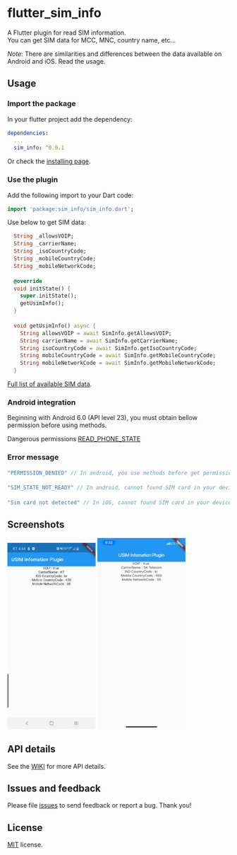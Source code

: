 
# flutter_sim_info


A Flutter plugin for read SIM information.  
You can get SIM data for MCC, MNC, country name, etc...

*Note*: There are similarities and differences between the data available on Android and iOS. Read the usage.

## Usage

### Import the package
In your flutter project add the dependency:
```yml
dependencies:
  ...
  sim_info: ^0.0.1
```
Or check the [installing page](https://pub.dev/packages/sim_info#-installing-tab-).

### Use the plugin
Add the following import to your Dart code:

```dart
import 'package:sim_info/sim_info.dart';
```

Use below to get SIM data:

```dart
  String _allowsVOIP;
  String _carrierName;
  String _isoCountryCode;
  String _mobileCountryCode;
  String _mobileNetworkCode;

  @override
  void initState() {
    super.initState();
    getUsimInfo();
  }

  void getUsimInfo() async {
    String allowsVOIP = await SimInfo.getAllowsVOIP;
    String carrierName = await SimInfo.getCarrierName;
    String isoCountryCode = await SimInfo.getIsoCountryCode;
    String mobileCountryCode = await SimInfo.getMobileCountryCode;
    String mobileNetworkCode = await SimInfo.getMobileNetworkCode;
  }
```
[Full list of available SIM data](https://github.com/flutter-moum/flutter_sim_info/wiki).

### Android integration

Beginning with Android 6.0 (API level 23), you must obtain bellow permission before using methods.

Dangerous permissions [READ_PHONE_STATE](https://developer.android.com/reference/android/Manifest.permission.html#READ_PHONE_STATE)

### Error message

```dart
"PERMISSION_DENIED" // In android, you use methods before get permission.

"SIM_STATE_NOT_READY" // In android, cannot found SIM card in your device.

"Sim card not detected" // In iOS, cannot found SIM card in your device.
```

## Screenshots
<div>
  <img width="200" src="/README/android_screenshot.jpg">
  <img width="200" src="/README/ios_screenshot.jpg">
</div>

## API details

See the [WIKI](https://github.com/flutter-moum/flutter_sim_info/wiki) for more API details.

## Issues and feedback

Please file [issues](https://github.com/flutter-moum/flutter_sim_info/issues/new)
to send feedback or report a bug. Thank you!

## License

[MIT](https://mit-license.org) license.
